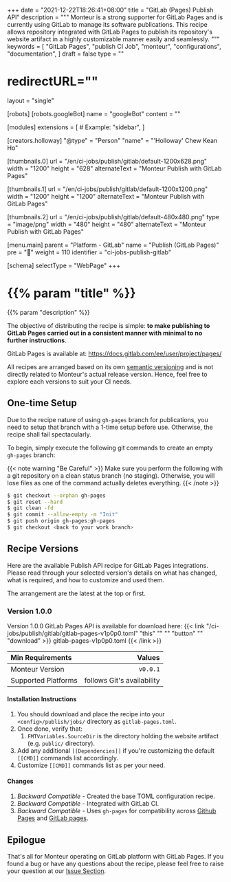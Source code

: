 +++
date = "2021-12-22T18:26:41+08:00"
title = "GitLab (Pages) Publish API"
description = """
Monteur is a strong supporter for GitLab Pages and is currently using GitLab to
manage its software publications. This recipe allows repository integrated with
GitLab Pages to publish its repository's website artifact in a highly
customizable manner easily and seamlessly.
"""
keywords = [
	"GitLab Pages",
	"publish CI Job",
	"monteur",
	"configurations",
	"documentation",
]
draft = false
type = ""
# redirectURL=""
layout = "single"


[robots]
[robots.googleBot]
name = "googleBot"
content = ""


[modules]
extensions = [
	# Example: "sidebar",
]


[creators.holloway]
"@type" = "Person"
"name" = "'Holloway' Chew Kean Ho"


[thumbnails.0]
url = "/en/ci-jobs/publish/gitlab/default-1200x628.png"
width = "1200"
height = "628"
alternateText = "Monteur Publish with GitLab Pages"

[thumbnails.1]
url = "/en/ci-jobs/publish/gitlab/default-1200x1200.png"
width = "1200"
height = "1200"
alternateText = "Monteur Publish with GitLab Pages"

[thumbnails.2]
url = "/en/ci-jobs/publish/gitlab/default-480x480.png"
type = "image/png"
width = "480"
height = "480"
alternateText = "Monteur Publish with GitLab Pages"


[menu.main]
parent = "Platform - GitLab"
name = "Publish (GitLab Pages)"
pre = "📖"
weight = 110
identifier = "ci-jobs-publish-gitlab"


[schema]
selectType = "WebPage"
+++

# {{% param "title" %}}
{{% param "description" %}}

The objective of distributing the recipe is simple: **to make publishing to
GitLab Pages carried out in a consistent manner with minimal to no further
instructions**.

GitLab Pages is available at: https://docs.gitlab.com/ee/user/project/pages/

All recipes are arranged based on its own
[semantic versioning](https://semver.org/) and is not directly related to
Monteur's actual release version. Hence, feel free to explore each versions
to suit your CI needs.




## One-time Setup
Due to the recipe nature of using `gh-pages` branch for publications, you need
to setup that branch with a 1-time setup before use. Otherwise, the recipe shall
fail spectacularly.

To begin, simply execute the following git commands to create an empty
`gh-pages` branch:

{{< note warning "Be Careful" >}}
Make sure you perform the following with a git repository on a clean status
branch (no staging). Otherwise, you will lose files as one of the command
actually deletes everything.
{{< /note >}}

```bash {linenos=table,hl_lines=[],linenostart=1}
$ git checkout --orphan gh-pages
$ git reset --hard
$ git clean -fd
$ git commit --allow-empty -m "Init"
$ git push origin gh-pages:gh-pages
$ git checkout <back to your work branch>
```




## Recipe Versions
Here are the available Publish API recipe for GitLab Pages integrations. Please
read through your selected version's details on what has changed, what is
required, and how to customize and used them.

The arrangement are the latest at the top or first.



### Version 1.0.0
Version 1.0.0 GitLab Pages API is available for download here:
{{< link "/ci-jobs/publish/gitlab/gitlab-pages-v1p0p0.toml" "this" "" ""
"button" "" "download" >}}
gitlab-pages-v1p0p0.toml
{{< /link >}}

| Min Requirements     | Values                      |
|:---------------------|----------------------------:|
| Monteur Version      | `v0.0.1`                    |
| Supported Platforms  | follows Git's availability  |


#### Installation Instructions
1. You should download and place the recipe into your
   `<config>/publish/jobs/` directory as `gitlab-pages.toml`.
2. Once done, verify that:
   1. `FMTVariables.SourceDir` is the directory holding the website artifact
       (e.g. `public/` directory).
3. Add any additional `[[Dependencies]]` if you're customizing the default
  `[[CMD]]` commands list accordingly.
4. Customize `[[CMD]]` commands list as per your need.


#### Changes
1. *Backward Compatible* - Created the base TOML configuration recipe.
2. *Backward Compatible* - Integrated with GitLab CI.
3. *Backward Compatible* - Uses `gh-pages` for compatibility across
   [Github Pages](https://pages.github.com/) and
   [GitLab pages](https://docs.gitlab.com/ee/user/project/pages/).




## Epilogue
That's all for Monteur operating on GitLab platform with GitLab Pages. If you
found a bug or have any questions about the recipe, please feel free to raise
your question at our
[Issue Section](https://gitlab.com/zoralab/monteur/-/issues).
